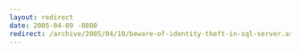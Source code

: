 ```yaml
---
layout: redirect
date: 2005-04-09 -0800
redirect: /archive/2005/04/10/beware-of-identity-theft-in-sql-server.aspx/
---
```

